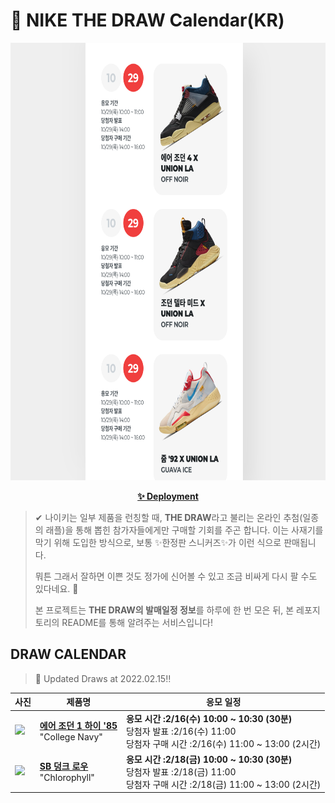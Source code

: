 # 👟 NIKE THE DRAW Calendar(KR)

<div align="center">
  <a href="https://junhoyeo.github.io/NIKE-THE-DRAW-Calendar/">
    <img src="./docs/images/preview.png" alt="Preview image of deployed application" height="700px" width="700px" />
  </a>
</div>

<p align="center">
  <a href="https://junhoyeo.github.io/NIKE-THE-DRAW-Calendar/">
    <strong>✨ Deployment</strong>
  </a>
</p>

> ✔ 나이키는 일부 제품을 런칭할 때, **THE DRAW**라고 불리는 온라인 추첨(일종의 래플)을 통해 뽑힌 참가자들에게만 구매할 기회를 주곤 합니다. 이는 사재기를 막기 위해 도입한 방식으로, 보통 ✨한정판 스니커즈✨가 이런 식으로 판매됩니다.
>
> 뭐튼 그래서 잘하면 이쁜 것도 정가에 신어볼 수 있고 조금 비싸게 다시 팔 수도 있다네요. 🤭
>
> 본 프로젝트는 **THE DRAW의 발매일정 정보**를 하루에 한 번 모은 뒤, 본 레포지토리의 README를 통해 알려주는 서비스입니다!

## DRAW CALENDAR

<!-- DRAW CALENDAR: START -->

> 👟 Updated Draws at 2022.02.15‼️

| 사진 | 제품명 | 응모 일정 |
| --- | ---- | ------- |
| <img src="https://static-breeze.nike.co.kr/kr/ko_kr/cmsstatic/product/-1504532344/4422-400-1.jpg?snkrBrowse" width="256" /> | <a href="https://www.nike.com/kr/launch/t/men/fw/basketball/BQ4422-400/unbp45/air-jordan-1-hi-85"><strong>에어 조던 1 하이 '85</strong><br /></a> "College Navy" | <strong>응모 시간 :2/16(수) 10:00 ~ 10:30 (30분)</strong><br />당첨자 발표 :2/16(수) 11:00<br />당첨자 구매 시간 :2/16(수) 11:00 ~ 13:00 (2시간) |
| <img src="https://static-breeze.nike.co.kr/kr/ko_kr/cmsstatic/product/BQ6817-011/9113efff-41d8-4f40-b593-afc6fe5a0ee5_primary.jpg?snkrBrowse" width="256" /> | <a href="https://www.nike.com/kr/launch/t/adult-unisex/fw/action-outdoor/BQ6817-011/ymgx74/nike-sb-dunk-low-pro"><strong>SB 덩크 로우</strong><br /></a> "Chlorophyll" | <strong>응모 시간 :2/18(금) 10:00 ~ 10:30 (30분)</strong><br />당첨자 발표 :2/18(금) 11:00<br />당첨자 구매 시간 :2/18(금) 11:00 ~ 13:00 (2시간) |

<!-- DRAW CALENDAR: END -->
